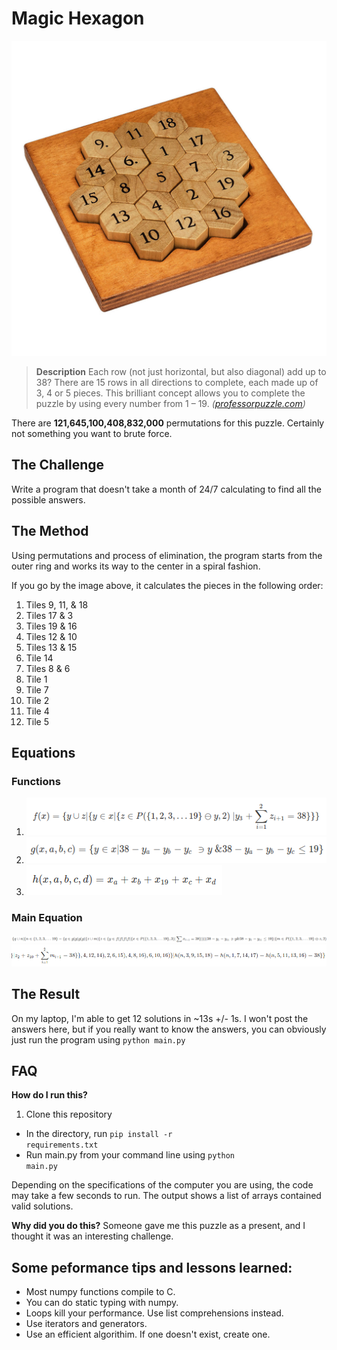 # Magic Hexagon
![*What the puzzle looks like.*](./images/newaristotle-1-of-2.jpg)

> **Description**
> Each row (not just horizontal, but also diagonal) add up to 38? There are 15 rows in all directions to complete, each made up of 3, 4 or 5 pieces. This brilliant concept allows you to complete the puzzle by using every number from 1 – 19. *([professorpuzzle.com](https://www.professorpuzzle.com/products/aristotles-number-puzzle/))*

There are **121,645,100,408,832,000** permutations for this puzzle. Certainly not something you want to brute force. 

## The Challenge
Write a program that doesn't take a month of 24/7 calculating to find all the possible answers.

## The Method
Using permutations and process of elimination, the program starts from the outer ring and works its way to the center in a spiral fashion.

If you go by the image above, it calculates the pieces in the following order:

1. Tiles 9, 11, & 18
2. Tiles 17 & 3
3. Tiles 19 & 16
4. Tiles 12 & 10
5. Tiles 13 & 15
6. Tile 14
7. Tiles 8 & 6
8. Tile 1
9. Tile 7
10. Tile 2
11. Tile 4
12. Tile 5

## Equations
### Functions
1. ![f(x)](./images/magic-hexagon-fx.png)
2. ![g(x)](./images/magic-hexagon-gx.png)
3. ![h(x)](./images/magic-hexagon-hx.png)

### Main Equation
![main1of2](./images/magic-hexagon-main1.png)
![main2of2](./images/magic-hexagon-main2.png)


## The Result
On my laptop, I'm able to get 12 solutions in  ~13s +/- 1s.
I won't post the answers here, but if you really want to know the answers, you can obviously just run the program using <code>python main.py</code>

## FAQ

**How do I run this?**
1. Clone this repository
- In the directory, run <code>pip install -r requirements.txt</code>
- Run main.py from your command line using <code>python main.py</code>

Depending on the specifications of the computer you are using, the code may take a few seconds to run. The output shows a list of arrays contained valid solutions.

**Why did you do this?**
Someone gave me this puzzle as a present, and I thought it was an interesting challenge.

## Some peformance tips and lessons learned:
- Most numpy functions compile to C. 
- You can do static typing with numpy.
- Loops kill your performance. Use list comprehensions instead. 
- Use iterators and generators.
- Use an efficient algorithim. If one doesn't exist, create one.
